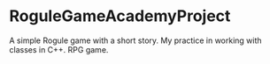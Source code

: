 # RoguleGameAcademyProject
A simple Rogule game with a short story. My practice in working with classes in C++. RPG game.

